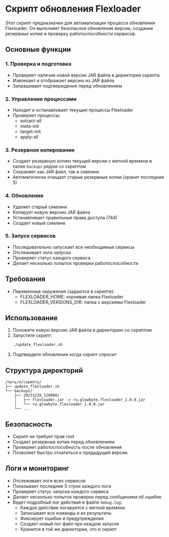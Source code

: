 # Скрипт обновления Flexloader

Этот скрипт предназначен для автоматизации процесса обновления Flexloader. Он выполняет безопасное обновление версии, создание резервных копий и проверку работоспособности сервисов.

## Основные функции

### 1. Проверка и подготовка
- Проверяет наличие новой версии JAR файла в директории скрипта
- Извлекает и отображает версию из JAR файла
- Запрашивает подтверждение перед обновлением

### 2. Управление процессами
- Находит и останавливает текущие процессы Flexloader
- Проверяет процессы:
  - extract-all
  - meta-init
  - target-init
  - apply-all

### 3. Резервное копирование
- Создает резервную копию текущей версии с меткой времени в папке `backups` рядом со скриптом
- Сохраняет как JAR файл, так и симлинк
- Автоматически очищает старые резервные копии (хранит последние 5)

### 4. Обновление
- Удаляет старый симлинк
- Копирует новую версию JAR файла
- Устанавливает правильные права доступа (744)
- Создает новый симлинк

### 5. Запуск сервисов
- Последовательно запускает все необходимые сервисы
- Отслеживает логи запуска
- Проверяет статус каждого сервиса
- Делает несколько попыток проверки работоспособности

## Требования
- Переменные окружения (задаются в скрипте):
  - FLEXLOADER_HOME: корневая папка Flexloader
  - FLEXLOADER_VERSIONS_DIR: папка с версиями Flexloader

## Использование

1. Положите новую версию JAR файла в директорию со скриптом
2. Запустите скрипт:
   ```bash
   ./update_flexloader.sh
   ```
3. Подтвердите обновление когда скрипт спросит

## Структура директорий
```
/путь/к/скрипту/
├── update_flexloader.sh
└── backups/
    ├── 20231228_120000/
    │   ├── flexloader.jar -> ru.glowbyte.flexloader_1.0.0.jar
    │   └── ru.glowbyte.flexloader_1.0.0.jar
    └── ...
```

## Безопасность
- Скрипт не требует прав root
- Создает резервные копии перед обновлением
- Проверяет работоспособность после обновления
- Позволяет быстро откатиться к предыдущей версии

## Логи и мониторинг
- Отслеживает логи всех сервисов
- Показывает последние 5 строк каждого лога
- Проверяет статус запуска каждого сервиса
- Делает несколько попыток проверки перед сообщением об ошибке
- Ведет подробный лог действий в файле `debug.log`:
  - Каждое действие логируется с меткой времени
  - Записывает все команды и их результаты
  - Фиксирует ошибки и предупреждения
  - Создает новый лог файл при каждом запуске
  - Хранится в той же директории, что и скрипт
